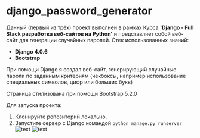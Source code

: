 # django_password_generator
Данный (первый из трёх) проект выполнен в рамках Курса **'Django  - Full Stack разработка веб-сайтов на Python'** и
представляет собой веб-сайт для генерации случайных паролей.
Стек использованных знаний:
- **Django 4.0.6**
- **Bootstrap**

При помощи Djangо  я создал веб-сайт, генерирующий случайные пароли по заданным критериям (чекбоксы, например использование специальных символов, цифр или больших букв)

Страница стилизована при помощи  Bootstrap 5.2.0

Для запуска проекта:
1. Клонируйте репозиторий локально.
2. Запустите сервер с Django командой
` python manage.py runserver `
![text](https://github.com/heavenyoung1/django_password_generator/blob/master/home_page.png 'home_page')
![text](https://github.com/heavenyoung1/django_password_generator/blob/master/generated_password.png 'generated password')


